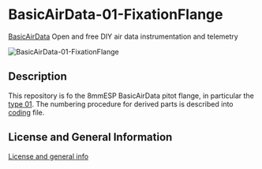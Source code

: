 # BasicAirData-01-FixationFlange

[BasicAirData](http://www.basicairdata.eu) Open and free DIY air data instrumentation and telemetry

![BasicAirData-01-FixationFlange](https://cloud.githubusercontent.com/assets/7497614/7470299/039d62ca-f31c-11e4-9a18-aff184dcd54b.png)

## Description

This repository is fo the 8mmESP BasicAirData pitot flange, in particular the [type 01](http://www.basicairdata.eu/flanged-pitot.html).
The numbering procedure for derived parts is described into [coding](https://github.com/BasicAirData/01-FixationFlange/blob/master/CODING) file.

## License and General Information
[License and general info](https://github.com/BasicAirData/Document-Templates/blob/master/general-info.md)
